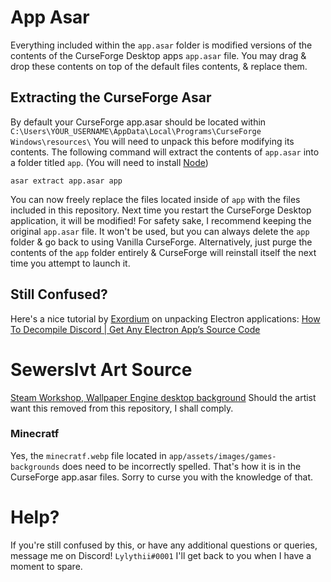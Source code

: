 
# App Asar
Everything included within the `app.asar` folder is modified versions of the contents of the CurseForge Desktop apps `app.asar` file.
You may drag & drop these contents on top of the default files contents, & replace them.
## Extracting the CurseForge Asar
By default your CurseForge app.asar should be located within `C:\Users\YOUR_USERNAME\AppData\Local\Programs\CurseForge Windows\resources\`
You will need to unpack this before modifying its contents.
The following command will extract the contents of `app.asar` into a folder titled `app`. (You will need to install [Node](https://nodejs.org/))
```
asar extract app.asar app
```
You can now freely replace the files located inside of `app` with the files included in this repository.
Next time you restart the CurseForge Desktop application, it will be modified!
For safety sake, I recommend keeping the original `app.asar` file. It won't be used, but you can always delete the `app` folder & go back to using Vanilla CurseForge.
Alternatively, just purge the contents of the `app` folder entirely & CurseForge will reinstall itself the next time you attempt to launch it.
## Still Confused?
Here's a nice tutorial by [Exordium](https://www.youtube.com/@ExordiumYT) on unpacking Electron applications: [How To Decompile Discord | Get Any Electron App’s Source Code
](https://www.youtube.com/watch?v=jyiFjqNncMc)

# Sewerslvt Art Source
[Steam Workshop, Wallpaper Engine desktop background](https://steamcommunity.com/sharedfiles/filedetails/?id=2423472173)
Should the artist want this removed from this repository, I shall comply.

### Minecratf
Yes, the `minecratf.webp` file located in `app/assets/images/games-backgrounds` does need to be incorrectly spelled.
That's how it is in the CurseForge app.asar files. Sorry to curse you with the knowledge of that.

# Help?
If you're still confused by this, or have any additional questions or queries, message me on Discord! `Lylythii#0001` I'll get back to you when I have a moment to spare.
